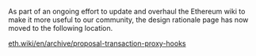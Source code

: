 As part of an ongoing effort to update and overhaul the Ethereum wiki to make it more useful to our community, the design rationale page has now moved to the following location.

[eth.wiki/en/archive/proposal-transaction-proxy-hooks](https://eth.wiki/en/archive/proposal-transaction-proxy-hooks)